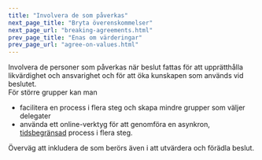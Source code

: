 ```yaml
---
title: "Involvera de som påverkas"
next_page_title: "Bryta överenskommelser"
next_page_url: "breaking-agreements.html"
prev_page_title: "Enas om värderingar"
prev_page_url: "agree-on-values.html"
---
```



<div class="card summary"><div class="card-body">Involvera de personer som påverkas när beslut fattas för att upprätthålla likvärdighet och ansvarighet och för att 
öka kunskapen som används vid beslutet.
</div></div>
För större grupper kan man

-   facilitera en process i flera steg och skapa mindre grupper som väljer delegater
-   använda ett online-verktyg för att genomföra en asynkron, [tidsbegränsad](timebox-activities.html) process i flera steg.

Överväg att inkludera de som berörs även i att utvärdera och förädla beslut.
